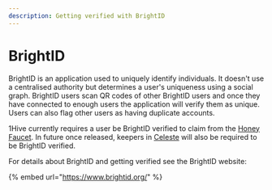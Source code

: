 ```yaml
---
description: Getting verified with BrightID
---
```


# BrightID

BrightID is an application used to uniquely identify individuals. It doesn't use a centralised authority but determines a user's uniqueness using a social graph. BrightID users scan QR codes of other BrightID users and once they have connected to enough users the application will verify them as unique. Users can also flag other users as having duplicate accounts.

1Hive currently requires a user be BrightID verified to claim from the [Honey Faucet](https://faucet.1hive.org/#/). In future once released, keepers in [Celeste](https://1hive.gitbook.io/celeste/) will also be required to be BrightID verified.

For details about BrightID and getting verified see the BrightID website:

{% embed url="https://www.brightid.org/" %}

